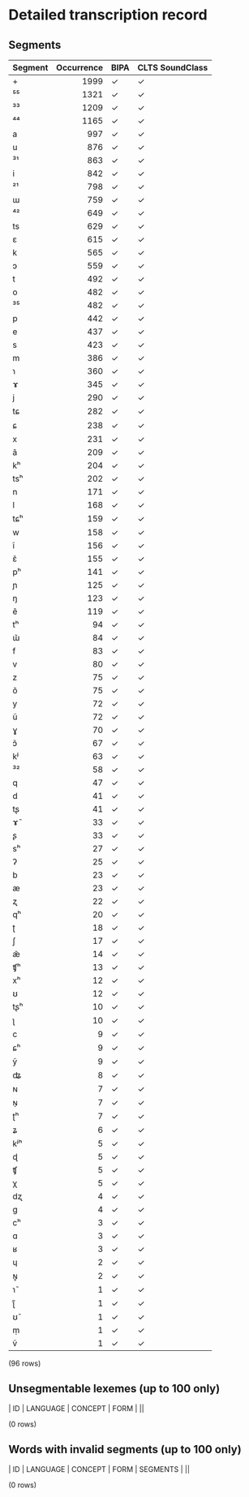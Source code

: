 
# Detailed transcription record

## Segments

| Segment | Occurrence | BIPA | CLTS SoundClass |
|:----------|-------------:|:-------|:------------------|
| + | 1999 | ✓ | ✓ |
| ⁵⁵ | 1321 | ✓ | ✓ |
| ³³ | 1209 | ✓ | ✓ |
| ⁴⁴ | 1165 | ✓ | ✓ |
| a | 997 | ✓ | ✓ |
| u | 876 | ✓ | ✓ |
| ³¹ | 863 | ✓ | ✓ |
| i | 842 | ✓ | ✓ |
| ²¹ | 798 | ✓ | ✓ |
| ɯ | 759 | ✓ | ✓ |
| ⁴² | 649 | ✓ | ✓ |
| ts | 629 | ✓ | ✓ |
| ɛ | 615 | ✓ | ✓ |
| k | 565 | ✓ | ✓ |
| ɔ | 559 | ✓ | ✓ |
| t | 492 | ✓ | ✓ |
| o | 482 | ✓ | ✓ |
| ³⁵ | 482 | ✓ | ✓ |
| p | 442 | ✓ | ✓ |
| e | 437 | ✓ | ✓ |
| s | 423 | ✓ | ✓ |
| m | 386 | ✓ | ✓ |
| ɿ | 360 | ✓ | ✓ |
| ɤ | 345 | ✓ | ✓ |
| j | 290 | ✓ | ✓ |
| tɕ | 282 | ✓ | ✓ |
| ɕ | 238 | ✓ | ✓ |
| x | 231 | ✓ | ✓ |
| ã | 209 | ✓ | ✓ |
| kʰ | 204 | ✓ | ✓ |
| tsʰ | 202 | ✓ | ✓ |
| n | 171 | ✓ | ✓ |
| l | 168 | ✓ | ✓ |
| tɕʰ | 159 | ✓ | ✓ |
| w | 158 | ✓ | ✓ |
| ĩ | 156 | ✓ | ✓ |
| ɛ̃ | 155 | ✓ | ✓ |
| pʰ | 141 | ✓ | ✓ |
| ɲ | 125 | ✓ | ✓ |
| ŋ | 123 | ✓ | ✓ |
| ẽ | 119 | ✓ | ✓ |
| tʰ | 94 | ✓ | ✓ |
| ɯ̃ | 84 | ✓ | ✓ |
| f | 83 | ✓ | ✓ |
| v | 80 | ✓ | ✓ |
| z | 75 | ✓ | ✓ |
| õ | 75 | ✓ | ✓ |
| y | 72 | ✓ | ✓ |
| ũ | 72 | ✓ | ✓ |
| ɣ | 70 | ✓ | ✓ |
| ɔ̃ | 67 | ✓ | ✓ |
| kʲ | 63 | ✓ | ✓ |
| ³² | 58 | ✓ | ✓ |
| q | 47 | ✓ | ✓ |
| d | 41 | ✓ | ✓ |
| tʂ | 41 | ✓ | ✓ |
| ɤ̃ | 33 | ✓ | ✓ |
| ʂ | 33 | ✓ | ✓ |
| sʰ | 27 | ✓ | ✓ |
| ʔ | 25 | ✓ | ✓ |
| b | 23 | ✓ | ✓ |
| æ | 23 | ✓ | ✓ |
| ʐ | 22 | ✓ | ✓ |
| qʰ | 20 | ✓ | ✓ |
| ʈ | 18 | ✓ | ✓ |
| ʃ | 17 | ✓ | ✓ |
| æ̃ | 14 | ✓ | ✓ |
| ʧʰ | 13 | ✓ | ✓ |
| xʰ | 12 | ✓ | ✓ |
| ʊ | 12 | ✓ | ✓ |
| tʂʰ | 10 | ✓ | ✓ |
| ʅ | 10 | ✓ | ✓ |
| c | 9 | ✓ | ✓ |
| ɕʰ | 9 | ✓ | ✓ |
| ỹ | 9 | ✓ | ✓ |
| ʥ | 8 | ✓ | ✓ |
| ɴ | 7 | ✓ | ✓ |
| ɴ̩ | 7 | ✓ | ✓ |
| ʈʰ | 7 | ✓ | ✓ |
| ʑ | 6 | ✓ | ✓ |
| kʲʰ | 5 | ✓ | ✓ |
| ɖ | 5 | ✓ | ✓ |
| ʧ | 5 | ✓ | ✓ |
| χ | 5 | ✓ | ✓ |
| dʐ | 4 | ✓ | ✓ |
| g | 4 | ✓ | ✓ |
| cʰ | 3 | ✓ | ✓ |
| ɑ | 3 | ✓ | ✓ |
| ʁ | 3 | ✓ | ✓ |
| ɥ | 2 | ✓ | ✓ |
| ɴ̥ | 2 | ✓ | ✓ |
| ɿ̃ | 1 | ✓ | ✓ |
| ʅ̃ | 1 | ✓ | ✓ |
| ʊ̃ | 1 | ✓ | ✓ |
| ṃ | 1 | ✓ | ✓ |
| ṽ | 1 | ✓ | ✓ |

(96 rows)



## Unsegmentable lexemes (up to 100 only)

| ID | LANGUAGE | CONCEPT | FORM |
||

(0 rows)



## Words with invalid segments (up to 100 only)

| ID | LANGUAGE | CONCEPT | FORM | SEGMENTS |
||

(0 rows)


